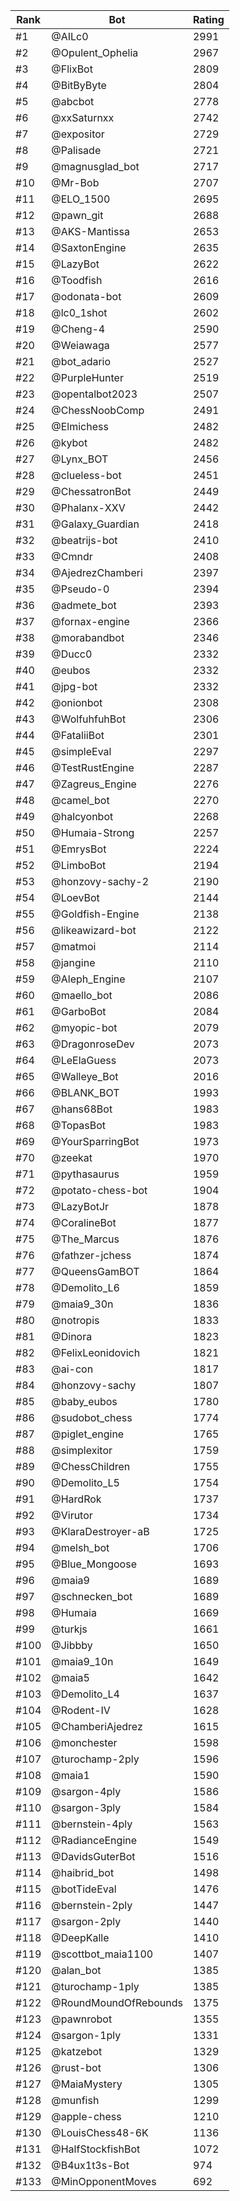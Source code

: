 Rank|Bot|Rating
---|---|---
#1|@AILc0|2991
#2|@Opulent_Ophelia|2967
#3|@FlixBot|2809
#4|@BitByByte|2804
#5|@abcbot|2778
#6|@xxSaturnxx|2742
#7|@expositor|2729
#8|@Palisade|2721
#9|@magnusglad_bot|2717
#10|@Mr-Bob|2707
#11|@ELO_1500|2695
#12|@pawn_git|2688
#13|@AKS-Mantissa|2653
#14|@SaxtonEngine|2635
#15|@LazyBot|2622
#16|@Toodfish|2616
#17|@odonata-bot|2609
#18|@lc0_1shot|2602
#19|@Cheng-4|2590
#20|@Weiawaga|2577
#21|@bot_adario|2527
#22|@PurpleHunter|2519
#23|@opentalbot2023|2507
#24|@ChessNoobComp|2491
#25|@Elmichess|2482
#26|@kybot|2482
#27|@Lynx_BOT|2456
#28|@clueless-bot|2451
#29|@ChessatronBot|2449
#30|@Phalanx-XXV|2442
#31|@Galaxy_Guardian|2418
#32|@beatrijs-bot|2410
#33|@Cmndr|2408
#34|@AjedrezChamberi|2397
#35|@Pseudo-0|2394
#36|@admete_bot|2393
#37|@fornax-engine|2366
#38|@morabandbot|2346
#39|@Ducc0|2332
#40|@eubos|2332
#41|@jpg-bot|2332
#42|@onionbot|2308
#43|@WolfuhfuhBot|2306
#44|@FataliiBot|2301
#45|@simpleEval|2297
#46|@TestRustEngine|2287
#47|@Zagreus_Engine|2276
#48|@camel_bot|2270
#49|@halcyonbot|2268
#50|@Humaia-Strong|2257
#51|@EmrysBot|2224
#52|@LimboBot|2194
#53|@honzovy-sachy-2|2190
#54|@LoevBot|2144
#55|@Goldfish-Engine|2138
#56|@likeawizard-bot|2122
#57|@matmoi|2114
#58|@jangine|2110
#59|@Aleph_Engine|2107
#60|@maello_bot|2086
#61|@GarboBot|2084
#62|@myopic-bot|2079
#63|@DragonroseDev|2073
#64|@LeElaGuess|2073
#65|@Walleye_Bot|2016
#66|@BLANK_BOT|1993
#67|@hans68Bot|1983
#68|@TopasBot|1983
#69|@YourSparringBot|1973
#70|@zeekat|1970
#71|@pythasaurus|1959
#72|@potato-chess-bot|1904
#73|@LazyBotJr|1878
#74|@CoralineBot|1877
#75|@The_Marcus|1876
#76|@fathzer-jchess|1874
#77|@QueensGamBOT|1864
#78|@Demolito_L6|1859
#79|@maia9_30n|1836
#80|@notropis|1833
#81|@Dinora|1823
#82|@FelixLeonidovich|1821
#83|@ai-con|1817
#84|@honzovy-sachy|1807
#85|@baby_eubos|1780
#86|@sudobot_chess|1774
#87|@piglet_engine|1765
#88|@simplexitor|1759
#89|@ChessChildren|1755
#90|@Demolito_L5|1754
#91|@HardRok|1737
#92|@Virutor|1734
#93|@KlaraDestroyer-aB|1725
#94|@melsh_bot|1706
#95|@Blue_Mongoose|1693
#96|@maia9|1689
#97|@schnecken_bot|1689
#98|@Humaia|1669
#99|@turkjs|1661
#100|@Jibbby|1650
#101|@maia9_10n|1649
#102|@maia5|1642
#103|@Demolito_L4|1637
#104|@Rodent-IV|1628
#105|@ChamberiAjedrez|1615
#106|@monchester|1598
#107|@turochamp-2ply|1596
#108|@maia1|1590
#109|@sargon-4ply|1586
#110|@sargon-3ply|1584
#111|@bernstein-4ply|1563
#112|@RadianceEngine|1549
#113|@DavidsGuterBot|1516
#114|@haibrid_bot|1498
#115|@botTideEval|1476
#116|@bernstein-2ply|1447
#117|@sargon-2ply|1440
#118|@DeepKalle|1410
#119|@scottbot_maia1100|1407
#120|@alan_bot|1385
#121|@turochamp-1ply|1385
#122|@RoundMoundOfRebounds|1375
#123|@pawnrobot|1355
#124|@sargon-1ply|1331
#125|@katzebot|1329
#126|@rust-bot|1306
#127|@MaiaMystery|1305
#128|@munfish|1299
#129|@apple-chess|1210
#130|@LouisChess48-6K|1136
#131|@HalfStockfishBot|1072
#132|@B4ux1t3s-Bot|974
#133|@MinOpponentMoves|692
